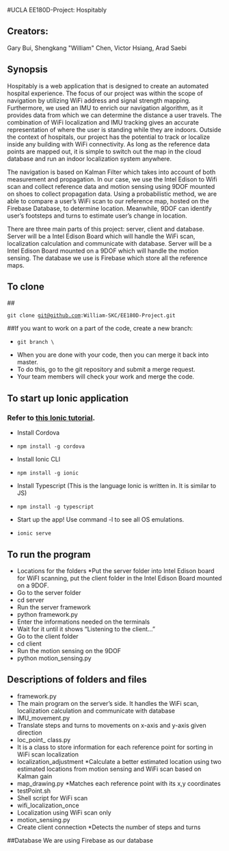 

#UCLA EE180D-Project: Hospitably

## Creators:
Gary Bui, Shengkang "William" Chen, Victor Hsiang, Arad Saebi

## Synopsis
Hospitably is a web application that is designed to create an automated hospital experience. The focus of our project was within the scope of navigation by utilizing WiFi address and signal strength mapping. Furthermore, we used an IMU to enrich our navigation algorithm, as it provides data from which we can determine the distance a user travels. The combination of WiFi localization and IMU tracking gives an accurate representation of where the user is standing while they are indoors. Outside the context of hospitals, our project has the potential to track or localize inside any building with WiFi connectivity. As long as the reference data points are mapped out, it is simple to switch out the map in the cloud database and run an indoor localization system anywhere.

The navigation is based on Kalman Filter which takes into account of both measurement and propagation. In our case, we use the Intel Edison to Wifi scan and collect reference data and motion sensing using 9DOF mounted on shoes to collect propagation data. Using a probabilistic method, we are able to compare a user’s WiFi scan to our reference map, hosted on the Firebase Database, to determine location. Meanwhile, 9DOF can identify user’s footsteps and turns to estimate user’s change in location.

There are three main parts of this project: server, client and database. Server will be a Intel Edison Board which will handle the WiFi scan, localization calculation and communicate with database. Server will be a Intel Edison Board mounted on a 9DOF which will handle the motion sensing. The database we use is Firebase which store all the reference maps. 



## To clone
##<pre><code>git clone git@github.com:William-SKC/EE180D-Project.git</code></pre>
##If you want to work on a part of the code, create a new branch:
* <pre><code>git branch \<branch name\></code></pre>
* When you are done with your code, then you can merge it back into master.
* To do this, go to the git repository and submit a merge request.
* Your team members will check your work and merge the code.


## To start up Ionic application
### Refer to [this Ionic tutorial](https://scotch.io/tutorials/build-a-mobile-app-with-angular-2-and-ionic-2).
* Install Cordova
* <pre><code>npm install -g cordova</code></pre>
* Install Ionic CLI
* <pre><code>npm install -g ionic</code></pre>
* Install Typescript \(This is the language Ionic is written in. It is similar to JS\)
* <pre><code>npm install -g typescript</code></pre>
* Start up the app! Use command -l to see all OS emulations.
* <pre><code>ionic serve</code></pre>


## To run the program
* Locations for the folders
*Put the server folder into Intel Edison board for WiFI scanning, put the client folder in the Intel Edison Board mounted on a 9DOF.
* Go to the  server folder
* cd server
* Run the server framework
* python framework.py
* Enter the informations needed on the terminals 
* Wait for it until it shows “Listening to the client...”
* Go to the client  folder
* cd client
* Run the motion sensing on the 9DOF
* python motion_sensing.py

## Descriptions of folders and files 
* framework.py
* The main program on the server’s side. It handles the WiFi scan, localization calculation and communicate with database
* IMU_movement.py
* Translate steps and turns to movements on x-axis and y-axis given direction
* loc_point_ class.py
* It is a class to store information for each reference point for sorting in WiFi scan localization
* localization_adjustment
*Calculate a better estimated location using two estimated locations from motion sensing and WiFi scan based on Kalman gain
* map_drawing.py
*Matches each reference point with its x,y coordinates 
* testPoint.sh
* Shell script for WiFi scan
* wifi_localization_once
* Localization using WiFi scan only
* motion_sensing.py
* Create client connection
*Detects the number of steps and turns

##Database
We are using Firebase as our database
